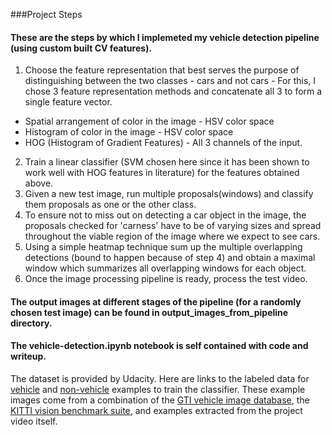 ###Project Steps

#### These are the steps by which I implemeted my vehicle detection pipeline (using custom built CV features).

1. Choose the feature representation that best serves the purpose of distinguishing between the two classes - cars and not cars - For this, I chose 3 feature representation methods and concatenate all 3 to form a single feature vector.
  * Spatial arrangement of color in the image - HSV color space
  * Histogram of color in the image - HSV color space
  * HOG (Histogram of Gradient Features) - All 3 channels of the input.
2. Train a linear classifier (SVM chosen here since it has been shown to work well with HOG features in literature) for the features obtained above.
3. Given a new test image, run multiple proposals(windows) and classify them proposals as one or the other class.
4. To ensure not to miss out on detecting a car object in the image, the proposals checked for 'carness' have to be of varying sizes and spread throughout the viable region of the image where we expect to see cars.
5. Using a simple heatmap technique sum up the multiple overlapping detections (bound to happen because of step 4) and obtain a maximal window which summarizes all overlapping windows for each object.
6. Once the image processing pipeline is ready, process the test video.

#### The output images at different stages of the pipeline (for a randomly chosen test image) can be found in output_images_from_pipeline directory.

#### The vehicle-detection.ipynb notebook is self contained with code and writeup.

The dataset is provided by Udacity. Here are links to the labeled data for [vehicle](https://s3.amazonaws.com/udacity-sdc/Vehicle_Tracking/vehicles.zip) and [non-vehicle](https://s3.amazonaws.com/udacity-sdc/Vehicle_Tracking/non-vehicles.zip) examples to train the classifier.  These example images come from a combination of the [GTI vehicle image database](http://www.gti.ssr.upm.es/data/Vehicle_database.html), the [KITTI vision benchmark suite](http://www.cvlibs.net/datasets/kitti/), and examples extracted from the project video itself.
